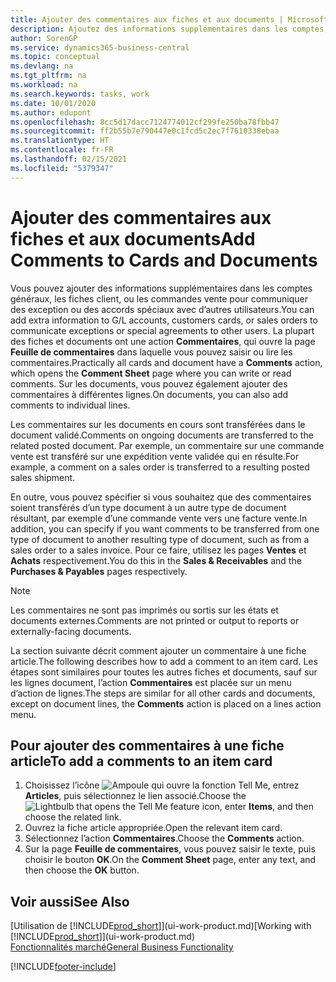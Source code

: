 ```yaml
---
title: Ajouter des commentaires aux fiches et aux documents | Microsoft Docs
description: Ajoutez des informations supplémentaires dans les comptes, les fiches client, ou les commandes vente pour communiquer des accords, tels qu’un prix spécial ou un mode de livraison, pour d’autres utilisateurs.
author: SorenGP
ms.service: dynamics365-business-central
ms.topic: conceptual
ms.devlang: na
ms.tgt_pltfrm: na
ms.workload: na
ms.search.keywords: tasks, work
ms.date: 10/01/2020
ms.author: edupont
ms.openlocfilehash: 8cc5d17dacc7124774012cf299fe250ba78fbb47
ms.sourcegitcommit: ff2b55b7e790447e0c1fcd5c2ec7f7610338ebaa
ms.translationtype: HT
ms.contentlocale: fr-FR
ms.lasthandoff: 02/15/2021
ms.locfileid: "5379347"
---
```

# <a name="add-comments-to-cards-and-documents"></a><span data-ttu-id="b3752-103">Ajouter des commentaires aux fiches et aux documents</span><span class="sxs-lookup"><span data-stu-id="b3752-103">Add Comments to Cards and Documents</span></span>
<span data-ttu-id="b3752-104">Vous pouvez ajouter des informations supplémentaires dans les comptes généraux, les fiches client, ou les commandes vente pour communiquer des exception ou des accords spéciaux avec d’autres utilisateurs.</span><span class="sxs-lookup"><span data-stu-id="b3752-104">You can add extra information to G/L accounts, customers cards, or sales orders to communicate exceptions or special agreements to other users.</span></span>
<span data-ttu-id="b3752-105">La plupart des fiches et documents ont une action **Commentaires**, qui ouvre la page **Feuille de commentaires** dans laquelle vous pouvez saisir ou lire les commentaires.</span><span class="sxs-lookup"><span data-stu-id="b3752-105">Practically all cards and document have a **Comments** action, which opens the **Comment Sheet** page where you can write or read comments.</span></span> <span data-ttu-id="b3752-106">Sur les documents, vous pouvez également ajouter des commentaires à différentes lignes.</span><span class="sxs-lookup"><span data-stu-id="b3752-106">On documents, you can also add comments to individual lines.</span></span>

<span data-ttu-id="b3752-107">Les commentaires sur les documents en cours sont transférées dans le document validé.</span><span class="sxs-lookup"><span data-stu-id="b3752-107">Comments on ongoing documents are transferred to the related posted document.</span></span> <span data-ttu-id="b3752-108">Par exemple, un commentaire sur une commande vente est transféré sur une expédition vente validée qui en résulte.</span><span class="sxs-lookup"><span data-stu-id="b3752-108">For example, a comment on a sales order is transferred to a resulting posted sales shipment.</span></span>

<span data-ttu-id="b3752-109">En outre, vous pouvez spécifier si vous souhaitez que des commentaires soient transférés d’un type document à un autre type de document résultant, par exemple d’une commande vente vers une facture vente.</span><span class="sxs-lookup"><span data-stu-id="b3752-109">In addition, you can specify if you want comments to be transferred from one type of document to another resulting type of document, such as from a sales order to a sales invoice.</span></span> <span data-ttu-id="b3752-110">Pour ce faire, utilisez les pages **Ventes** et **Achats** respectivement.</span><span class="sxs-lookup"><span data-stu-id="b3752-110">You do this in the **Sales & Receivables** and the **Purchases & Payables** pages respectively.</span></span>

> [!NOTE]
> <span data-ttu-id="b3752-111">Les commentaires ne sont pas imprimés ou sortis sur les états et documents externes.</span><span class="sxs-lookup"><span data-stu-id="b3752-111">Comments are not printed or output to reports or externally-facing documents.</span></span>

<span data-ttu-id="b3752-112">La section suivante décrit comment ajouter un commentaire à une fiche article.</span><span class="sxs-lookup"><span data-stu-id="b3752-112">The following describes how to add a comment to an item card.</span></span> <span data-ttu-id="b3752-113">Les étapes sont similaires pour toutes les autres fiches et documents, sauf sur les lignes document, l’action **Commentaires** est placée sur un menu d’action de lignes.</span><span class="sxs-lookup"><span data-stu-id="b3752-113">The steps are similar for all other cards and documents, except on document lines, the **Comments** action is placed on a lines action menu.</span></span>

## <a name="to-add-a-comments-to-an-item-card"></a><span data-ttu-id="b3752-114">Pour ajouter des commentaires à une fiche article</span><span class="sxs-lookup"><span data-stu-id="b3752-114">To add a comments to an item card</span></span>
1. <span data-ttu-id="b3752-115">Choisissez l’icône ![Ampoule qui ouvre la fonction Tell Me](media/ui-search/search_small.png "Dites-moi ce que vous voulez faire"), entrez **Articles**, puis sélectionnez le lien associé.</span><span class="sxs-lookup"><span data-stu-id="b3752-115">Choose the ![Lightbulb that opens the Tell Me feature](media/ui-search/search_small.png "Tell me what you want to do") icon, enter **Items**, and then choose the related link.</span></span>
2. <span data-ttu-id="b3752-116">Ouvrez la fiche article appropriée.</span><span class="sxs-lookup"><span data-stu-id="b3752-116">Open the relevant item card.</span></span>
3. <span data-ttu-id="b3752-117">Sélectionnez l’action **Commentaires**.</span><span class="sxs-lookup"><span data-stu-id="b3752-117">Choose the **Comments** action.</span></span>
4. <span data-ttu-id="b3752-118">Sur la page **Feuille de commentaires**, vous pouvez saisir le texte, puis choisir le bouton **OK**.</span><span class="sxs-lookup"><span data-stu-id="b3752-118">On the **Comment Sheet** page, enter any text, and then choose the **OK** button.</span></span>

## <a name="see-also"></a><span data-ttu-id="b3752-119">Voir aussi</span><span class="sxs-lookup"><span data-stu-id="b3752-119">See Also</span></span>
<span data-ttu-id="b3752-120">[Utilisation de [!INCLUDE[prod_short](includes/prod_short.md)]](ui-work-product.md)</span><span class="sxs-lookup"><span data-stu-id="b3752-120">[Working with [!INCLUDE[prod_short](includes/prod_short.md)]](ui-work-product.md)</span></span>  
[<span data-ttu-id="b3752-121">Fonctionnalités marché</span><span class="sxs-lookup"><span data-stu-id="b3752-121">General Business Functionality</span></span>](ui-across-business-areas.md)


[!INCLUDE[footer-include](includes/footer-banner.md)]